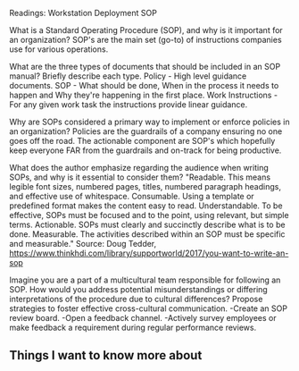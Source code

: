 Readings: Workstation Deployment SOP

What is a Standard Operating Procedure (SOP), and why is it important for an organization?
SOP's are the main set (go-to) of instructions companies use for various operations.

What are the three types of documents that should be included in an SOP manual? Briefly describe each type.
Policy - High level guidance documents.
SOP - What should be done, When in the process it needs to happen and Why they're happening in the first place.
Work Instructions - For any given work task the instructions provide linear guidance.

Why are SOPs considered a primary way to implement or enforce policies in an organization?
Policies are the guardrails of a company ensuring no one goes off the road.  The actionable component are SOP's which hopefully keep everyone FAR from 
the guardrails and on-track for being productive.

What does the author emphasize regarding the audience when writing SOPs, and why is it essential to consider them?
"Readable. This means legible font sizes, numbered pages, titles, numbered paragraph headings, and effective use of whitespace.
Consumable. Using a template or predefined format makes the content easy to read.
Understandable. To be effective, SOPs must be focused and to the point, using relevant, but simple terms.
Actionable. SOPs must clearly and succinctly describe what is to be done.
Measurable. The activities described within an SOP must be specific and measurable."
Source:  Doug Tedder, https://www.thinkhdi.com/library/supportworld/2017/you-want-to-write-an-sop

Imagine you are a part of a multicultural team responsible for following an SOP. How would you address potential misunderstandings or differing interpretations of the procedure due to cultural differences? Propose strategies to foster effective cross-cultural communication.
-Create an SOP review board.
-Open a feedback channel.
-Actively survey employees or make feedback a requirement during regular performance reviews.

## Things I want to know more about
